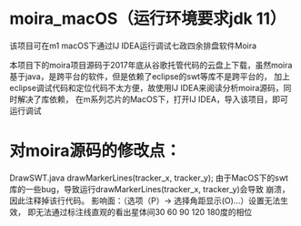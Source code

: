 # moira_macOS（运行环境要求jdk 11）
该项目可在m1 macOS下通过IJ IDEA运行调试七政四余排盘软件Moira


本项目下的moira项目源码于2017年底从谷歌托管代码的云盘上下载，虽然moira基于java，是跨平台的软件，但是依赖了eclipse的swt等库不是跨平台的，
加上eclipse调试代码和定位代码不太方便，故使用IJ IDEA来阅读分析moira源码，同时解决了库依赖，
在m系列芯片的MacOS下，打开IJ IDEA，导入该项目，即可运行调试

# 对moira源码的修改点：
DrawSWT.java drawMarkerLines(tracker_x, tracker_y);
由于MacOS下的swt库的一些bug，导致运行drawMarkerLines(tracker_x, tracker_y)会导致
崩溃，因此注释掉该行代码。
影响面：（选项（P）-> 选择角距显示(O)...）设置无法生效，
即无法通过标注线直观的看出星体间30 60 90 120 180度的相位 
